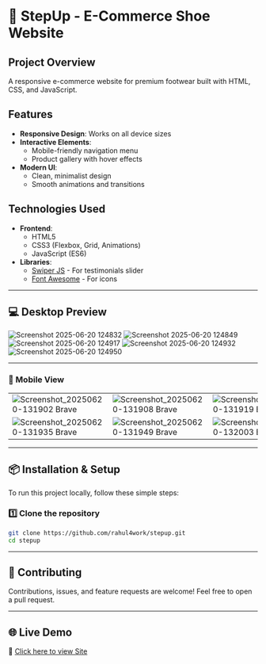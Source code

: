# 👟 StepUp - E-Commerce Shoe Website


## Project Overview

A responsive e-commerce website for premium footwear built with HTML, CSS, and JavaScript.


## Features

- **Responsive Design**: Works on all device sizes
- **Interactive Elements**:
  - Mobile-friendly navigation menu
  - Product gallery with hover effects
- **Modern UI**:
  - Clean, minimalist design
  - Smooth animations and transitions


## Technologies Used

- **Frontend**:
  - HTML5
  - CSS3 (Flexbox, Grid, Animations)
  - JavaScript (ES6)
- **Libraries**:
  - [Swiper JS](https://swiperjs.com/) - For testimonials slider
  - [Font Awesome](https://fontawesome.com/) - For icons


---


## 💻 Desktop Preview

![Screenshot 2025-06-20 124832](https://github.com/user-attachments/assets/38dc8b9f-9783-49ba-b18e-cf45a0fd8d0a)
![Screenshot 2025-06-20 124849](https://github.com/user-attachments/assets/6a7c5f8e-eed0-4b72-98b9-f9cdcb5d5af6)
![Screenshot 2025-06-20 124917](https://github.com/user-attachments/assets/71fdb9a1-768f-45fd-828c-564cf601689b)
![Screenshot 2025-06-20 124932](https://github.com/user-attachments/assets/e39df582-eb08-494c-a914-5aab5d5ecf98)
![Screenshot 2025-06-20 124950](https://github.com/user-attachments/assets/0b2db019-ead3-41b9-a044-5eebd1fa1507)


---


### 📱 Mobile View

| | | | |
|---|---|---|---|
![Screenshot_20250620-131902 Brave](https://github.com/user-attachments/assets/89a41a66-9d11-4ebe-bdcd-2ea73bd68b69) | ![Screenshot_20250620-131908 Brave](https://github.com/user-attachments/assets/90616fa3-6c22-4b53-b7c6-75562fbd555b) | ![Screenshot_20250620-131919 Brave](https://github.com/user-attachments/assets/5b97b9d6-d436-4310-83b8-fad3250ed241) | ![Screenshot_20250620-131929 Brave](https://github.com/user-attachments/assets/74dcef13-c10d-47a1-84d7-c18bd948df30) |
![Screenshot_20250620-131935 Brave](https://github.com/user-attachments/assets/e86dbc7e-988f-4293-b6ad-5a119e2d5d50) | ![Screenshot_20250620-131949 Brave](https://github.com/user-attachments/assets/8feebac7-3f6b-4b7b-a7b0-feb92ff34b12) | ![Screenshot_20250620-132003 Brave](https://github.com/user-attachments/assets/798c9c80-f6a9-4cd6-842b-f6d44b355389) | ![Screenshot_20250620-132007 Brave](https://github.com/user-attachments/assets/5f7cd400-9b68-4ebd-9f5b-3f0f9f70e612) | 


---


## 📦 Installation & Setup

To run this project locally, follow these simple steps:

### 1️⃣ Clone the repository

```bash
git clone https://github.com/rahul4work/stepup.git
cd stepup
```

---


## 🤝 Contributing

Contributions, issues, and feature requests are welcome!
Feel free to open a pull request.


---


## 🌐 Live Demo

🔗 [Click here to view Site](https://stepup-two.vercel.app/) 


